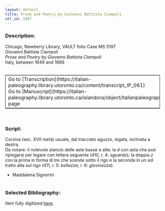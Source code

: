 ```yaml
---
layout: default
title: Prose and Poetry by Giovanni Battista Ciampoli
utl_id: 3287
---
```


### Description:

Chicago, Newberry Library, VAULT folio Case MS 5197<br>
Giovanni Battista Ciampoli<br>
_Prose and Poetry by Giovanni Battista Ciampoli_<br>
Italy, between 1649 and 1666<br>
 <br>
<table border=""0.5"" cellpadding=""1"" cellspacing=""1"" style=""width: 200px; background-color:#F8F8F8;""><tbody><tr><td>Go to [Transcription](https://italian-paleography.library.utoronto.ca/content/transcript_IP_061)<br>
Go to [Manuscript](https://italian-paleography.library.utoronto.ca/islandora/object/italianpaleography%3AIP_061) page</td></tr></tbody></table> <br>


### Script:

Corsiva (sec. XVII metà) usuale, dal tracciato aguzzo, legata, inclinata a destra.<br>
Da notare: il notevole slancio delle aste basse e alte; la _d_ con asta che può ripiegarsi per legare con lettera seguente (410, r. 4: _sguardo_); la doppia _z_ con la prima in forma di tre che scende sotto il rigo e la seconda in un sol tratto alta sul rigo (411, r. 5: _bellezza_; r. 6: _giovinezza_).<br>
- Maddalena Signorini<br>
 <br>


### Selected Bibliography:

Item fully digitized [here](http://digcoll.newberry.org/#/item/ia-case_ms_5197).<br>
 <br>
